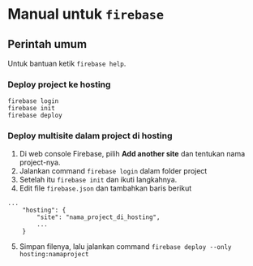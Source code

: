 # Manual untuk `firebase`

## Perintah umum
Untuk bantuan ketik `firebase help`.

### Deploy project ke hosting
```
firebase login
firebase init
firebase deploy
```

### Deploy multisite dalam project di hosting
1. Di web console Firebase, pilih **Add another site** dan tentukan nama project-nya.
2. Jalankan command `firebase login` dalam folder project
3. Setelah itu `firebase init` dan ikuti langkahnya.
4. Edit file `firebase.json` dan tambahkan baris berikut
```
...
    "hosting": {
        "site": "nama_project_di_hosting",
        ...
    }
```
5. Simpan filenya, lalu jalankan command `firebase deploy --only hosting:namaproject`